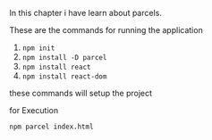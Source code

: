 In this chapter i have learn about parcels.

These are the commands for running the application

1. ``npm init``
2. ``npm install -D parcel``
3. ``npm install react``
4. ``npm install react-dom``

these commands will setup the project

for Execution

``npm parcel index.html``
